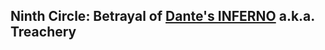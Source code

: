## Ninth Circle: Betrayal of [Dante's INFERNO](https://en.wikipedia.org/wiki/Inferno_(Dante)) a.k.a. Treachery
